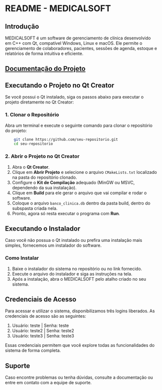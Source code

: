 # README - MEDICALSOFT

## Introdução
MEDICALSOFT é um software de gerenciamento de clínica desenvolvido em C++ com Qt, compatível Windows, Linux e macOS. Ele permite o gerenciamento de colaboradores, pacientes, sessões de agenda, estoque e relatórios de forma intuitiva e eficiente.

## [Documentação do Projeto](https://juanhenriquers.gitbook.io/medicalsoft/)

## Executando o Projeto no Qt Creator
Se você possui o Qt instalado, siga os passos abaixo para executar o projeto diretamente no Qt Creator:

### 1. Clonar o Repositório
Abra um terminal e execute o seguinte comando para clonar o repositório do projeto:
```sh
    git clone https://github.com/seu-repositorio.git
    cd seu-repositorio
```

### 2. Abrir o Projeto no Qt Creator
1. Abra o **Qt Creator**.
2. Clique em **Abrir Projeto** e selecione o arquivo `CMakeLists.txt` localizado na pasta do repositório clonado.
3. Configure o **Kit de Compilação** adequado (MinGW ou MSVC, dependendo da sua instalação).
4. Clique em **Build** para ele gerar o arquivo que vai compilar e rodar o software.
5. Coloque o arquivo `banco_clinica.db` dentro da pasta build, dentro do subspasta criada nela.
6. Pronto, agora só resta executar o programa com **Run**.

## Executando o Instalador
Caso você não possua o Qt instalado ou prefira uma instalação mais simples, fornecemos um instalador do software.

### Como Instalar
1. Baixe o instalador do sistema no repositório ou no link fornecido.
2. Execute o arquivo do instalador e siga as instruções na tela.
3. Após a instalação, abra o MEDICALSOFT pelo atalho criado no seu sistema.

## Credenciais de Acesso
Para acessar e utilizar o sistema, disponibilizamos três logins liberados. As credenciais de acesso são as seguintes:

1. Usuário: teste | Senha: teste
2. Usuário: teste2 | Senha: teste2
3. Usuário: teste3 | Senha: teste3

Essas credenciais permitem que você explore todas as funcionalidades do sistema de forma completa.

## Suporte
Caso encontre problemas ou tenha dúvidas, consulte a documentação ou entre em contato com a equipe de suporte.


